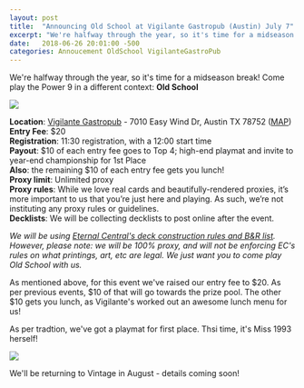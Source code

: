 ```yaml
---
layout: post
title:  "Announcing Old School at Vigilante Gastropub (Austin) July 7"
excerpt: "We're halfway through the year, so it's time for a midseason break! Come play the Power 9 in a different context: Old School"
date:   2018-06-26 20:01:00 -500
categories: Annoucement OldSchool VigilanteGastroPub
---
```


We're halfway through the year, so it's time for a midseason break! Come play the Power 9 in a different context: **Old School**

![](https://images.lonestarlhurgoyfs.com/2018/07/07/poster.jpg)

**Location**: [Vigilante Gastropub](https://vigilantebar.com/) - 7010 Easy Wind Dr, Austin TX 78752 ([MAP](https://goo.gl/maps/5Mo7yMSdcqS2))  
**Entry Fee**: $20   
**Registration**: 11:30 registration, with a 12:00 start time   
**Payout**: $10 of each entry fee goes to Top 4; high-end playmat and invite to year-end championship for 1st Place   
**Also**: the remaining $10 of each entry fee gets you lunch!   
**Proxy limit**: Unlimited proxy   
**Proxy rules**: While we love real cards and beautifully-rendered proxies, it’s more important to us that you’re just here and playing. As such, we’re not instituting any proxy rules or guidelines.   
**Decklists**: We will be collecting decklists to post online after the event.   
 
*We will be using [Eternal Central's deck construction rules and B&R list](http://www.eternalcentral.com/9394rules/). However, please note: we will be 100% proxy, and will not be enforcing EC's rules on what printings, art, etc are legal. We just want you to come play Old School with us.* 
 
As mentioned above, for this event we've raised our entry fee to $20. As per previous events, $10 of that will go towards the prize pool. The other $10 gets you lunch, as Vigilante's worked out an awesome lunch menu for us!
 
As per tradtion, we've got a playmat for first place. Thsi time, it's Miss 1993 herself!

![](https://images.lonestarlhurgoyfs.com/2018/07/07/playmat.jpg)

We'll be returning to Vintage in August - details coming soon!
